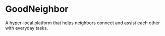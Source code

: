 # GoodNeighbor
A hyper-local platform that helps neighbors connect and assist each other with everyday tasks.
